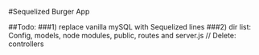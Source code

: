 #Sequelized Burger App

##Todo:
###1) replace vanilla mySQL with Sequelized lines
###2) dir list: Config, models, node modules, public, routes and server.js // Delete: controllers